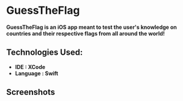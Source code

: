 # GuessTheFlag

<b>
  GuessTheFlag is an iOS app meant to test the user's knowledge on countries and their respective flags from all around the world!
<b/>

## Technologies Used:
- IDE : XCode
- Language : Swift

## Screenshots

<pictures>
</pictures>
